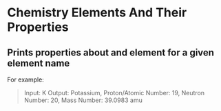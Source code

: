 # Chemistry Elements And Their Properties
<h2>Prints properties about and element for a given element name</h2>

For example:
> Input: K
> Output: Potassium, Proton/Atomic Number: 19, Neutron Number: 20, Mass Number: 39.0983 amu
